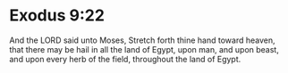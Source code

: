 # Exodus 9:22

And the LORD said unto Moses, Stretch forth thine hand toward heaven, that there may be hail in all the land of Egypt, upon man, and upon beast, and upon every herb of the field, throughout the land of Egypt.